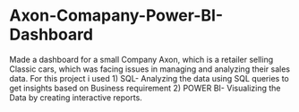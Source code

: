 # Axon-Comapany-Power-BI-Dashboard
Made a dashboard for a small Company Axon, which is a retailer selling Classic cars, which was facing issues in managing and analyzing their sales data.  For this project i used  1) SQL- Analyzing the data using SQL queries to get insights based on Business  requirement 2) POWER BI- Visualizing the Data by creating interactive reports.
